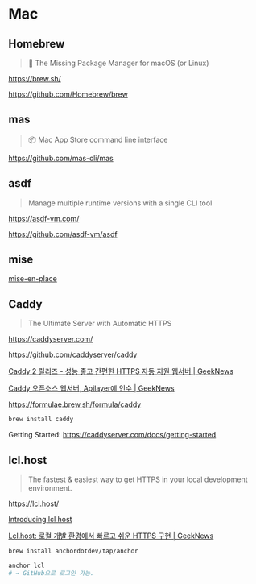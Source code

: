 # Mac

## Homebrew

> 🍺 The Missing Package Manager for macOS (or Linux)

<https://brew.sh/>

<https://github.com/Homebrew/brew>

## mas

> 📦 Mac App Store command line interface

<https://github.com/mas-cli/mas>

## asdf

> Manage multiple runtime versions with a single CLI tool

<https://asdf-vm.com/>

<https://github.com/asdf-vm/asdf>

## mise

[mise-en-place](../mise)

## Caddy

> The Ultimate Server with Automatic HTTPS

<https://caddyserver.com/>

<https://github.com/caddyserver/caddy>

[Caddy 2 릴리즈 - 성능 좋고 간편한 HTTPS 자동 지원 웹서버 | GeekNews](https://news.hada.io/topic?id=2028)

[Caddy 오픈소스 웹서버, Apilayer에 인수 | GeekNews](https://news.hada.io/topic?id=2832)

<https://formulae.brew.sh/formula/caddy>

```bash
brew install caddy
```

Getting Started: <https://caddyserver.com/docs/getting-started>

## lcl.host

> The fastest & easiest way to get HTTPS in your local development environment.

<https://lcl.host/>

[Introducing lcl host](https://anchor.dev/blog/introducing-lcl-host)

[Lcl.host: 로컬 개발 환경에서 빠르고 쉬운 HTTPS 구현 | GeekNews](https://news.hada.io/topic?id=13921)

```bash
brew install anchordotdev/tap/anchor

anchor lcl
# → GitHub으로 로그인 가능.
```
